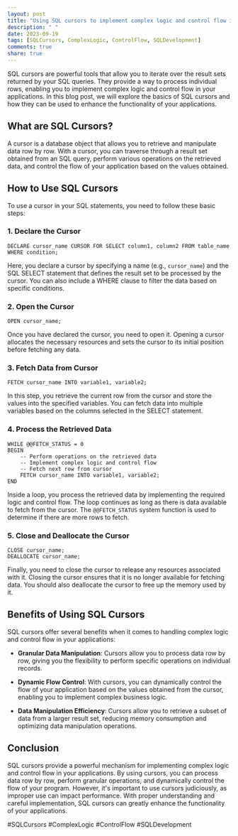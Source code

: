 ```yaml
---
layout: post
title: "Using SQL cursors to implement complex logic and control flow in your applications"
description: " "
date: 2023-09-19
tags: [SQLCursors, ComplexLogic, ControlFlow, SQLDevelopment]
comments: true
share: true
---
```


SQL cursors are powerful tools that allow you to iterate over the result sets returned by your SQL queries. They provide a way to process individual rows, enabling you to implement complex logic and control flow in your applications. In this blog post, we will explore the basics of SQL cursors and how they can be used to enhance the functionality of your applications.

## What are SQL Cursors?

A cursor is a database object that allows you to retrieve and manipulate data row by row. With a cursor, you can traverse through a result set obtained from an SQL query, perform various operations on the retrieved data, and control the flow of your application based on the values obtained.

## How to Use SQL Cursors

To use a cursor in your SQL statements, you need to follow these basic steps:

### 1. Declare the Cursor
```
DECLARE cursor_name CURSOR FOR SELECT column1, column2 FROM table_name WHERE condition;
```
Here, you declare a cursor by specifying a name (e.g., `cursor_name`) and the SQL SELECT statement that defines the result set to be processed by the cursor. You can also include a WHERE clause to filter the data based on specific conditions.

### 2. Open the Cursor
```
OPEN cursor_name;
```
Once you have declared the cursor, you need to open it. Opening a cursor allocates the necessary resources and sets the cursor to its initial position before fetching any data.

### 3. Fetch Data from Cursor
```
FETCH cursor_name INTO variable1, variable2;
```
In this step, you retrieve the current row from the cursor and store the values into the specified variables. You can fetch data into multiple variables based on the columns selected in the SELECT statement.

### 4. Process the Retrieved Data
```
WHILE @@FETCH_STATUS = 0
BEGIN
    -- Perform operations on the retrieved data
    -- Implement complex logic and control flow
    -- Fetch next row from cursor
    FETCH cursor_name INTO variable1, variable2;
END
```
Inside a loop, you process the retrieved data by implementing the required logic and control flow. The loop continues as long as there is data available to fetch from the cursor. The `@@FETCH_STATUS` system function is used to determine if there are more rows to fetch.

### 5. Close and Deallocate the Cursor
```
CLOSE cursor_name;
DEALLOCATE cursor_name;
```
Finally, you need to close the cursor to release any resources associated with it. Closing the cursor ensures that it is no longer available for fetching data. You should also deallocate the cursor to free up the memory used by it.

## Benefits of Using SQL Cursors

SQL cursors offer several benefits when it comes to handling complex logic and control flow in your applications:

- **Granular Data Manipulation**: Cursors allow you to process data row by row, giving you the flexibility to perform specific operations on individual records.

- **Dynamic Flow Control**: With cursors, you can dynamically control the flow of your application based on the values obtained from the cursor, enabling you to implement complex business logic.

- **Data Manipulation Efficiency**: Cursors allow you to retrieve a subset of data from a larger result set, reducing memory consumption and optimizing data manipulation operations.

## Conclusion

SQL cursors provide a powerful mechanism for implementing complex logic and control flow in your applications. By using cursors, you can process data row by row, perform granular operations, and dynamically control the flow of your program. However, it's important to use cursors judiciously, as improper use can impact performance. With proper understanding and careful implementation, SQL cursors can greatly enhance the functionality of your applications.

#SQLCursors #ComplexLogic #ControlFlow #SQLDevelopment